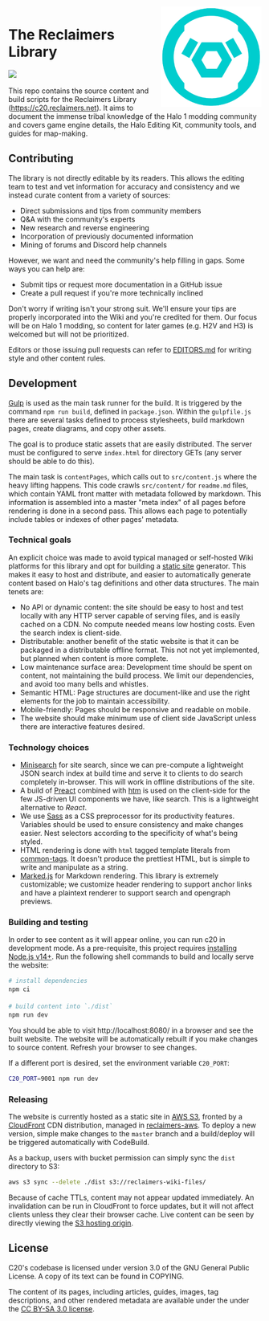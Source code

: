<img alt="" align="right" width="200" src="src/assets/librarian.png">

# The Reclaimers Library

![](https://codebuild.us-east-1.amazonaws.com/badges?uuid=eyJlbmNyeXB0ZWREYXRhIjoiVC8wZm1GTWIzOGYyNms4SmxsTjFFSTZ0WEQzZmMwQ2dYTUxIMFo0a3pxSDBjSWtReDBEb0ZmaGxYNG5kQWd3aGRMSW93RlJ5SnYzWmxxTFROamY3K2RjPSIsIml2UGFyYW1ldGVyU3BlYyI6IlBOMDFJemRWdkQvSk54QkoiLCJtYXRlcmlhbFNldFNlcmlhbCI6MX0%3D&branch=main)

This repo contains the source content and build scripts for the Reclaimers Library (https://c20.reclaimers.net). It aims to document the immense tribal knowledge of the Halo 1 modding community and covers game engine details, the Halo Editing Kit, community tools, and guides for map-making.

## Contributing
The library is not directly editable by its readers. This allows the editing team to test and vet information for accuracy and consistency and we instead curate content from a variety of sources:

* Direct submissions and tips from community members
* Q&A with the community's experts
* New research and reverse engineering
* Incorporation of previously documented information
* Mining of forums and Discord help channels

However, we want and need the community's help filling in gaps. Some ways you can help are:

* Submit tips or request more documentation in a GitHub issue
* Create a pull request if you're more technically inclined

Don't worry if writing isn't your strong suit. We'll ensure your tips are properly incorporated into the Wiki and you're credited for them. Our focus will be on Halo 1 modding, so content for later games (e.g. H2V and H3) is welcomed but will not be prioritized.

Editors or those issuing pull requests can refer to [EDITORS.md](EDITORS.md) for writing style and other content rules.

## Development
[Gulp](https://gulpjs.com/) is used as the main task runner for the build. It is triggered by the command `npm run build`, defined in `package.json`. Within the `gulpfile.js` there are several tasks defined to process stylesheets, build markdown pages, create diagrams, and copy other assets.

The goal is to produce static assets that are easily distributed. The server must be configured to serve `index.html` for directory GETs (any server should be able to do this).

The main task is `contentPages`, which calls out to `src/content.js` where the heavy lifting happens. This code crawls `src/content/` for `readme.md` files, which contain YAML front matter with metadata followed by markdown. This information is assembled into a master "meta index" of all pages before rendering is done in a second pass. This allows each page to potentially include tables or indexes of other pages' metadata.

### Technical goals
An explicit choice was made to avoid typical managed or self-hosted Wiki platforms for this library and opt for building a [static site](https://en.wikipedia.org/wiki/Static_web_page) generator. This makes it easy to host and distribute, and easier to automatically generate content based on Halo's tag definitions and other data structures. The main tenets are:

* No API or dynamic content: the site should be easy to host and test locally with any HTTP server capable of serving files, and is easily cached on a CDN. No compute needed means low hosting costs. Even the search index is client-side.
* Distributable: another benefit of the static website is that it can be packaged in a distributable offline format. This not not yet implemented, but planned when content is more complete.
* Low maintenance surface area: Development time should be spent on content, not maintaining the build process. We limit our dependencies, and avoid too many bells and whistles.
* Semantic HTML: Page structures are document-like and use the right elements for the job to maintain accessibility.
* Mobile-friendly: Pages should be responsive and readable on mobile.
* The website should make minimum use of client side JavaScript unless there are interactive features desired.

### Technology choices
* [Minisearch](https://lucaong.github.io/minisearch/) for site search, since we can pre-compute a lightweight JSON search index at build time and serve it to clients to do search completely in-browser. This will work in offline distributions of the site.
* A build of [Preact](https://preactjs.com/) combined with [htm](https://github.com/developit/htm) is used on the client-side for the few JS-driven UI components we have, like search. This is a lightweight alternative to _React_.
* We use [Sass](https://sass-lang.com/) as a CSS preprocessor for its productivity features. Variables should be used to ensure consistency and make changes easier. Nest selectors according to the specificity of what's being styled.
* HTML rendering is done with `html` tagged template literals from [common-tags](https://github.com/zspecza/common-tags). It doesn't produce the prettiest HTML, but is simple to write and manipulate as a string.
* [Marked.js](https://github.com/markedjs/marked) for Markdown rendering. This library is extremely customizable; we customize header rendering to support anchor links and have a plaintext renderer to support search and opengraph previews.

### Building and testing
In order to see content as it will appear online, you can run c20 in development mode. As a pre-requisite, this project requires [installing Node.js v14+](https://nodejs.org/en/). Run the following shell commands to build and locally serve the website:

```sh
# install dependencies
npm ci

# build content into `./dist`
npm run dev
```

You should be able to visit http://localhost:8080/ in a browser and see the built website. The website will be automatically rebuilt if you make changes to source content. Refresh your browser to see changes.

If a different port is desired, set the environment variable `C20_PORT`:

```sh
C20_PORT=9001 npm run dev
```

### Releasing
The website is currently hosted as a static site in [AWS S3](https://aws.amazon.com/s3/), fronted by a [CloudFront](https://aws.amazon.com/cloudfront/) CDN distribution, managed in [reclaimers-aws](https://github.com/Sigmmma/reclaimers-aws). To deploy a new version, simple make changes to the `master` branch and a build/deploy will be triggered automatically with CodeBuild.

As a backup, users with bucket permission can simply sync the `dist` directory to S3:

```sh
aws s3 sync --delete ./dist s3://reclaimers-wiki-files/
```

Because of cache TTLs, content may not appear updated immediately. An invalidation can be run in CloudFront to force updates, but it will not affect clients unless they clear their browser cache. Live content can be seen by directly viewing the [S3 hosting origin][s3-origin].

## License
C20's codebase is licensed under version 3.0 of the GNU General Public License. A copy of its text can be found in COPYING.

The content of its pages, including articles, guides, images, tag descriptions, and other rendered metadata are available under the under the [CC BY-SA 3.0 license][cc-license].

[s3-origin]: http://reclaimers-c20.s3-website-us-east-1.amazonaws.com/
[cc-license]: https://creativecommons.org/licenses/by-sa/3.0/
